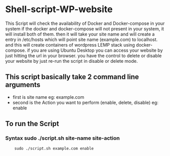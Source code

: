 # Shell-script-WP-website
This Script will check the availability of Docker and Docker-compose in your system if the docker and docker-compose will not present in your system, it will install both of them. then it will take your site name and will create a entry in /etc/hosts which will point site name (example.com) to localhost. and this will create containers of wordpress LEMP stack using docker-compose. if you are using Ubuntu Desktop you can access your website by just hitting the url in your browser. you have the control to delete or disable your website by just re-run the script in disable or delete mode.
## This script basically take 2 command line arguments 
- first is site name 
   eg: example.com
- second is the Action you want to perform (enable, delete, disable)
   eg: enable
## To run the Script
### Syntax sudo ./script.sh site-name site-action
 ``` sudo chmod +x script.sh
     sudo ./script.sh example.com enable
 ```
